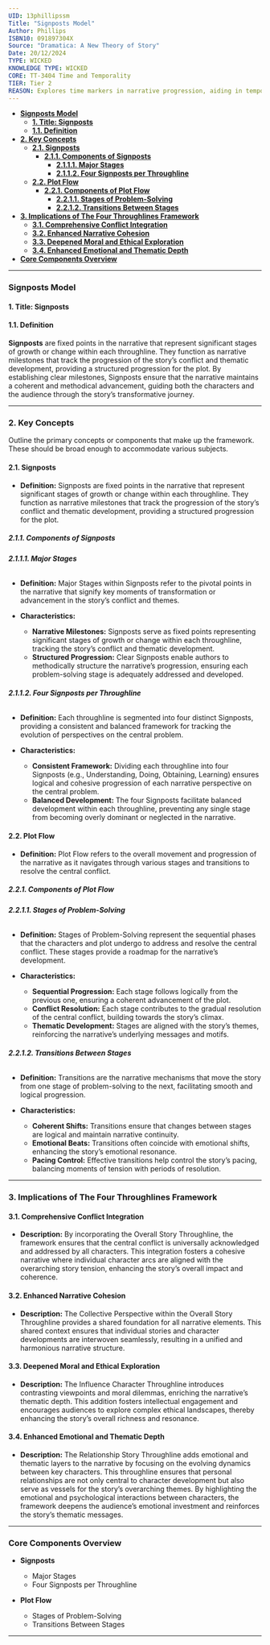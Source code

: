 ```yaml
---
UID: 13phillipssm
Title: "Signposts Model"
Author: Phillips
ISBN10: 091897304X
Source: "Dramatica: A New Theory of Story"
Date: 20/12/2024
TYPE: WICKED
KNOWLEDGE TYPE: WICKED
CORE: TT-3404 Time and Temporality
TIER: Tier 2
REASON: Explores time markers in narrative progression, aiding in temporal structure.
---
```


- [**Signposts Model**](#signposts-model)
  - [**1. Title: Signposts**](#1-title-signposts)
  - [**1.1. Definition**](#11-definition)
- [**2. Key Concepts**](#2-key-concepts)
  - [**2.1. Signposts**](#21-signposts)
    - [**2.1.1. Components of Signposts**](#211-components-of-signposts)
      - [**2.1.1.1. Major Stages**](#2111-major-stages)
      - [**2.1.1.2. Four Signposts per Throughline**](#2112-four-signposts-per-throughline)
  - [**2.2. Plot Flow**](#22-plot-flow)
    - [**2.2.1. Components of Plot Flow**](#221-components-of-plot-flow)
      - [**2.2.1.1. Stages of Problem-Solving**](#2211-stages-of-problem-solving)
      - [**2.2.1.2. Transitions Between Stages**](#2212-transitions-between-stages)
- [**3. Implications of The Four Throughlines Framework**](#3-implications-of-the-four-throughlines-framework)
  - [**3.1. Comprehensive Conflict Integration**](#31-comprehensive-conflict-integration)
  - [**3.2. Enhanced Narrative Cohesion**](#32-enhanced-narrative-cohesion)
  - [**3.3. Deepened Moral and Ethical Exploration**](#33-deepened-moral-and-ethical-exploration)
  - [**3.4. Enhanced Emotional and Thematic Depth**](#34-enhanced-emotional-and-thematic-depth)
- [**Core Components Overview**](#core-components-overview)

---

### **Signposts Model**

#### **1. Title: Signposts**

#### **1.1. Definition**

**Signposts** are fixed points in the narrative that represent significant stages of growth or change within each throughline. They function as narrative milestones that track the progression of the story’s conflict and thematic development, providing a structured progression for the plot. By establishing clear milestones, Signposts ensure that the narrative maintains a coherent and methodical advancement, guiding both the characters and the audience through the story’s transformative journey.

---

### **2. Key Concepts**

Outline the primary concepts or components that make up the framework. These should be broad enough to accommodate various subjects.

#### **2.1. Signposts**

- **Definition:**
  Signposts are fixed points in the narrative that represent significant stages of growth or change within each throughline. They function as narrative milestones that track the progression of the story’s conflict and thematic development, providing a structured progression for the plot.

##### **2.1.1. Components of Signposts**

###### **2.1.1.1. Major Stages**

- **Definition:**
  Major Stages within Signposts refer to the pivotal points in the narrative that signify key moments of transformation or advancement in the story’s conflict and themes.

- **Characteristics:**
  - **Narrative Milestones:** Signposts serve as fixed points representing significant stages of growth or change within each throughline, tracking the story’s conflict and thematic development.
  - **Structured Progression:** Clear Signposts enable authors to methodically structure the narrative’s progression, ensuring each problem-solving stage is adequately addressed and developed.

###### **2.1.1.2. Four Signposts per Throughline**

- **Definition:**
  Each throughline is segmented into four distinct Signposts, providing a consistent and balanced framework for tracking the evolution of perspectives on the central problem.

- **Characteristics:**
  - **Consistent Framework:** Dividing each throughline into four Signposts (e.g., Understanding, Doing, Obtaining, Learning) ensures logical and cohesive progression of each narrative perspective on the central problem.
  - **Balanced Development:** The four Signposts facilitate balanced development within each throughline, preventing any single stage from becoming overly dominant or neglected in the narrative.

#### **2.2. Plot Flow**

- **Definition:**
  Plot Flow refers to the overall movement and progression of the narrative as it navigates through various stages and transitions to resolve the central conflict.

##### **2.2.1. Components of Plot Flow**

###### **2.2.1.1. Stages of Problem-Solving**

- **Definition:**
  Stages of Problem-Solving represent the sequential phases that the characters and plot undergo to address and resolve the central conflict. These stages provide a roadmap for the narrative’s development.

- **Characteristics:**
  - **Sequential Progression:** Each stage follows logically from the previous one, ensuring a coherent advancement of the plot.
  - **Conflict Resolution:** Each stage contributes to the gradual resolution of the central conflict, building towards the story’s climax.
  - **Thematic Development:** Stages are aligned with the story’s themes, reinforcing the narrative’s underlying messages and motifs.

###### **2.2.1.2. Transitions Between Stages**

- **Definition:**
  Transitions are the narrative mechanisms that move the story from one stage of problem-solving to the next, facilitating smooth and logical progression.

- **Characteristics:**
  - **Coherent Shifts:** Transitions ensure that changes between stages are logical and maintain narrative continuity.
  - **Emotional Beats:** Transitions often coincide with emotional shifts, enhancing the story’s emotional resonance.
  - **Pacing Control:** Effective transitions help control the story’s pacing, balancing moments of tension with periods of resolution.

---

### **3. Implications of The Four Throughlines Framework**

#### **3.1. Comprehensive Conflict Integration**

- **Description:**
  By incorporating the Overall Story Throughline, the framework ensures that the central conflict is universally acknowledged and addressed by all characters. This integration fosters a cohesive narrative where individual character arcs are aligned with the overarching story tension, enhancing the story’s overall impact and coherence.

#### **3.2. Enhanced Narrative Cohesion**

- **Description:**
  The Collective Perspective within the Overall Story Throughline provides a shared foundation for all narrative elements. This shared context ensures that individual stories and character developments are interwoven seamlessly, resulting in a unified and harmonious narrative structure.

#### **3.3. Deepened Moral and Ethical Exploration**

- **Description:**
  The Influence Character Throughline introduces contrasting viewpoints and moral dilemmas, enriching the narrative’s thematic depth. This addition fosters intellectual engagement and encourages audiences to explore complex ethical landscapes, thereby enhancing the story’s overall richness and resonance.

#### **3.4. Enhanced Emotional and Thematic Depth**

- **Description:**
  The Relationship Story Throughline adds emotional and thematic layers to the narrative by focusing on the evolving dynamics between key characters. This throughline ensures that personal relationships are not only central to character development but also serve as vessels for the story’s overarching themes. By highlighting the emotional and psychological interactions between characters, the framework deepens the audience’s emotional investment and reinforces the story’s thematic messages.

---

### **Core Components Overview**

- **Signposts**

  - Major Stages
  - Four Signposts per Throughline

- **Plot Flow**
  - Stages of Problem-Solving
  - Transitions Between Stages

---
